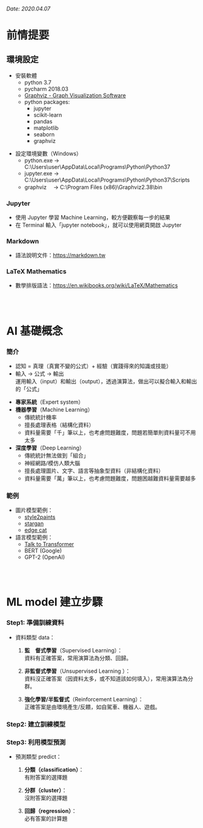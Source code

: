 ###### Date: 2020.04.07 

# 前情提要

## 環境設定
- 安裝軟體
  - python 3.7
  - pycharm 2018.03
  - [Graphviz - Graph Visualization Software](https://www.graphviz.org/download/)
  - python packages:
    - jupyter
    - scikit-learn
    - pandas
    - matplotlib
    - seaborn
    - graphviz

+ 設定環境變數（Windows）
  - python.exe  -> C:\Users\user\AppData\Local\Programs\Python\Python37
  - jupyter.exe -> C:\Users\user\AppData\Local\Programs\Python\Python37\Scripts
  - graphviz　  -> C:\Program Files (x86)\Graphviz2.38\bin


### Jupyter
- 使用 Jupyter 學習 Machine Learning，較方便觀察每一步的結果
- 在 Terminal 輸入「jupyter notebook」，就可以使用網頁開啟 Jupyter

### Markdown
- 語法說明文件：https://markdown.tw

### LaTeX Mathematics
- 數學排版語法：https://en.wikibooks.org/wiki/LaTeX/Mathematics

</br></br>

# AI 基礎概念
### 簡介
+ 認知 = 真理（真實不變的公式）+ 經驗（實踐得來的知識或技能）
+ 輸入 -> 公式 -> 輸出  
  運用輸入（input）和輸出（output），透過演算法，做出可以擬合輸入和輸出的「公式」 

- **專家系統**（Expert system）
- **機器學習**（Machine Learning）
  - 傳統統計機率 
  - 擅長處理表格（結構化資料）  
  - 資料量需要「千」筆以上，也考慮問題難度，問題若簡單則資料量可不用太多 
- **深度學習**（Deep Learning）
  - 傳統統計無法做到「組合」
  - 神經網路/模仿人類大腦
  - 擅長處理圖片、文字、語言等抽象型資料（非結構化資料）
  - 資料量需要「萬」筆以上，也考慮問題難度，問題困越難資料量需要越多

### 範例
+ 圖片模型範例：
  - [style2paints](https://github.com/lllyasviel/style2paints)
  - [stargan](https://github.com/yunjey/stargan)
  - [edge cat](https://affinelayer.com/pixsrv/)  
+ 語言模型範例：
  - [Talk to Transformer](https://talktotransformer.com/)   
  - BERT (Google)
  - GPT-2 (OpenAI)

</br></br>

# ML model 建立步驟

### Step1: 準備訓練資料 
- 資料類型 data：
  1. **監　督式學習**（Supervised Learning）：  
     資料有正確答案，常用演算法為分類、回歸。

  2. **非監督式學習**（Unsupervised Learning ）：  
     資料沒正確答案（因資料太多，或不知道該如何填入），常用演算法為分群。

  3. **強化學習/半監督式**（Reinforcement Learning）：  
     正確答案是由環境產生/反饋，如自駕車、機器人、遊戲。

### Step2: 建立訓練模型  

### Step3: 利用模型預測  
- 預測類型 predict：
  1. **分類（classification）**：  
     有附答案的選擇題

  2. **分群（cluster）**：  
     沒附答案的選擇題

  3. **回歸（regression）**：  
     必有答案的計算題
